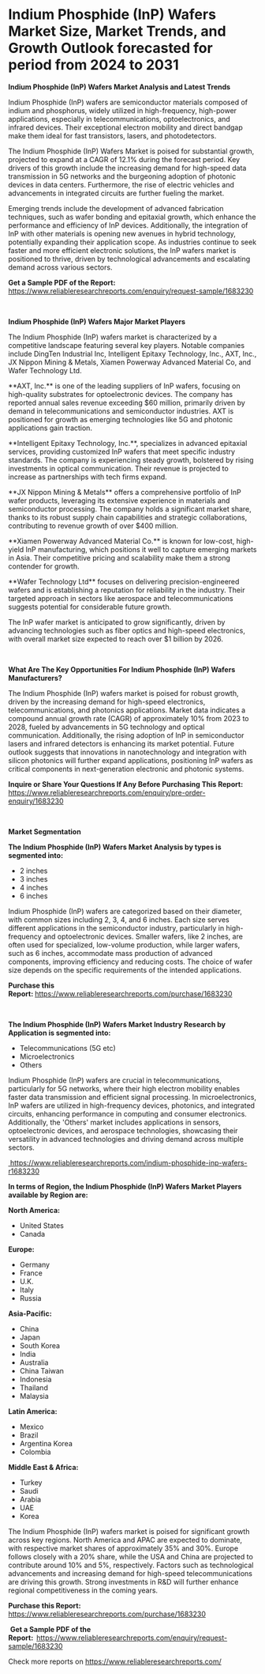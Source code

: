 <p><h1>Indium Phosphide (InP) Wafers Market Size, Market Trends, and Growth Outlook forecasted for period from 2024 to 2031</h1></p><p><strong>Indium Phosphide (InP) Wafers Market Analysis and Latest Trends</strong></p>
<p><p>Indium Phosphide (InP) wafers are semiconductor materials composed of indium and phosphorus, widely utilized in high-frequency, high-power applications, especially in telecommunications, optoelectronics, and infrared devices. Their exceptional electron mobility and direct bandgap make them ideal for fast transistors, lasers, and photodetectors.</p><p>The Indium Phosphide (InP) Wafers Market is poised for substantial growth, projected to expand at a CAGR of 12.1% during the forecast period. Key drivers of this growth include the increasing demand for high-speed data transmission in 5G networks and the burgeoning adoption of photonic devices in data centers. Furthermore, the rise of electric vehicles and advancements in integrated circuits are further fueling the market.</p><p>Emerging trends include the development of advanced fabrication techniques, such as wafer bonding and epitaxial growth, which enhance the performance and efficiency of InP devices. Additionally, the integration of InP with other materials is opening new avenues in hybrid technology, potentially expanding their application scope. As industries continue to seek faster and more efficient electronic solutions, the InP wafers market is positioned to thrive, driven by technological advancements and escalating demand across various sectors.</p></p>
<p><strong>Get a Sample PDF of the Report:&nbsp;</strong> <a href="https://www.reliableresearchreports.com/enquiry/request-sample/1683230?utm_campaign=2009&utm_medium=2&utm_source=Github&utm_content=ia&utm_term=30122024&utm_id=indium-phosphide-inp-wafers">https://www.reliableresearchreports.com/enquiry/request-sample/1683230</a></p>
<p>&nbsp;</p>
<p><strong>Indium Phosphide (InP) Wafers Major Market Players</strong></p>
<p><p>The Indium Phosphide (InP) wafers market is characterized by a competitive landscape featuring several key players. Notable companies include DingTen Industrial Inc, Intelligent Epitaxy Technology, Inc., AXT, Inc., JX Nippon Mining & Metals, Xiamen Powerway Advanced Material Co, and Wafer Technology Ltd.</p><p>**AXT, Inc.** is one of the leading suppliers of InP wafers, focusing on high-quality substrates for optoelectronic devices. The company has reported annual sales revenue exceeding $60 million, primarily driven by demand in telecommunications and semiconductor industries. AXT is positioned for growth as emerging technologies like 5G and photonic applications gain traction.</p><p>**Intelligent Epitaxy Technology, Inc.**, specializes in advanced epitaxial services, providing customized InP wafers that meet specific industry standards. The company is experiencing steady growth, bolstered by rising investments in optical communication. Their revenue is projected to increase as partnerships with tech firms expand.</p><p>**JX Nippon Mining & Metals** offers a comprehensive portfolio of InP wafer products, leveraging its extensive experience in materials and semiconductor processing. The company holds a significant market share, thanks to its robust supply chain capabilities and strategic collaborations, contributing to revenue growth of over $400 million.</p><p>**Xiamen Powerway Advanced Material Co.** is known for low-cost, high-yield InP manufacturing, which positions it well to capture emerging markets in Asia. Their competitive pricing and scalability make them a strong contender for growth.</p><p>**Wafer Technology Ltd** focuses on delivering precision-engineered wafers and is establishing a reputation for reliability in the industry. Their targeted approach in sectors like aerospace and telecommunications suggests potential for considerable future growth.</p><p>The InP wafer market is anticipated to grow significantly, driven by advancing technologies such as fiber optics and high-speed electronics, with overall market size expected to reach over $1 billion by 2026.</p></p>
<p>&nbsp;</p>
<p><strong>What Are The Key Opportunities For Indium Phosphide (InP) Wafers Manufacturers?</strong></p>
<p><p>The Indium Phosphide (InP) wafers market is poised for robust growth, driven by the increasing demand for high-speed electronics, telecommunications, and photonics applications. Market data indicates a compound annual growth rate (CAGR) of approximately 10% from 2023 to 2028, fueled by advancements in 5G technology and optical communication. Additionally, the rising adoption of InP in semiconductor lasers and infrared detectors is enhancing its market potential. Future outlook suggests that innovations in nanotechnology and integration with silicon photonics will further expand applications, positioning InP wafers as critical components in next-generation electronic and photonic systems.</p></p>
<p><strong>Inquire or Share Your Questions If Any Before Purchasing This Report:</strong> <a href="https://www.reliableresearchreports.com/enquiry/pre-order-enquiry/1683230?utm_campaign=2009&utm_medium=2&utm_source=Github&utm_content=ia&utm_term=30122024&utm_id=indium-phosphide-inp-wafers">https://www.reliableresearchreports.com/enquiry/pre-order-enquiry/1683230</a></p>
<p>&nbsp;</p>
<p><strong>Market Segmentation</strong></p>
<p><strong>The Indium Phosphide (InP) Wafers Market Analysis by types is segmented into:</strong></p>
<p><ul><li>2 inches</li><li>3 inches</li><li>4 inches</li><li>6 inches</li></ul></p>
<p><p>Indium Phosphide (InP) wafers are categorized based on their diameter, with common sizes including 2, 3, 4, and 6 inches. Each size serves different applications in the semiconductor industry, particularly in high-frequency and optoelectronic devices. Smaller wafers, like 2 inches, are often used for specialized, low-volume production, while larger wafers, such as 6 inches, accommodate mass production of advanced components, improving efficiency and reducing costs. The choice of wafer size depends on the specific requirements of the intended applications.</p></p>
<p><strong>Purchase this Report:&nbsp;</strong><a href="https://www.reliableresearchreports.com/purchase/1683230?utm_campaign=2009&utm_medium=2&utm_source=Github&utm_content=ia&utm_term=30122024&utm_id=indium-phosphide-inp-wafers">https://www.reliableresearchreports.com/purchase/1683230</a></p>
<p>&nbsp;</p>
<p><strong>The Indium Phosphide (InP) Wafers Market Industry Research by Application is segmented into:</strong></p>
<p><ul><li>Telecommunications (5G etc)</li><li>Microelectronics</li><li>Others</li></ul></p>
<p><p>Indium Phosphide (InP) wafers are crucial in telecommunications, particularly for 5G networks, where their high electron mobility enables faster data transmission and efficient signal processing. In microelectronics, InP wafers are utilized in high-frequency devices, photonics, and integrated circuits, enhancing performance in computing and consumer electronics. Additionally, the 'Others' market includes applications in sensors, optoelectronic devices, and aerospace technologies, showcasing their versatility in advanced technologies and driving demand across multiple sectors.</p></p>
<p><a href="https://www.reliableresearchreports.com/indium-phosphide-inp-wafers-r1683230?utm_campaign=2009&utm_medium=2&utm_source=Github&utm_content=ia&utm_term=30122024&utm_id=indium-phosphide-inp-wafers">&nbsp;https://www.reliableresearchreports.com/indium-phosphide-inp-wafers-r1683230</a></p>
<p><strong>In terms of Region, the Indium Phosphide (InP) Wafers Market Players available by Region are:</strong></p>
<p>
    <p> <strong> North America: </strong>
        <ul>
            <li>United States</li>
            <li>Canada</li>
        </ul>
        </p> 
    <p> <strong> Europe: </strong>
        <ul>
            <li>Germany</li>
            <li>France</li>
            <li>U.K.</li>
            <li>Italy</li>
            <li>Russia</li>
        </ul>
        </p> 
    <p> <strong> Asia-Pacific: </strong>
        <ul>
            <li>China</li>
            <li>Japan</li>
            <li>South Korea</li>
            <li>India</li>
            <li>Australia</li>
            <li>China Taiwan</li>
            <li>Indonesia</li>
            <li>Thailand</li>
            <li>Malaysia</li>
        </ul>
        </p> 
    <p> <strong> Latin America: </strong>
        <ul>
            <li>Mexico</li>
            <li>Brazil</li>
            <li>Argentina Korea</li>
            <li>Colombia</li>
        </ul>
        </p> 
    <p> <strong> Middle East & Africa: </strong>
        <ul>
            <li>Turkey</li>
            <li>Saudi</li>
            <li>Arabia</li>
            <li>UAE</li>
            <li>Korea</li>
        </ul>
    </p>
    </p>
<p><p>The Indium Phosphide (InP) wafers market is poised for significant growth across key regions. North America and APAC are expected to dominate, with respective market shares of approximately 35% and 30%. Europe follows closely with a 20% share, while the USA and China are projected to contribute around 10% and 5%, respectively. Factors such as technological advancements and increasing demand for high-speed telecommunications are driving this growth. Strong investments in R&D will further enhance regional competitiveness in the coming years.</p></p>
<p><strong>Purchase this Report: </strong><a href="https://www.reliableresearchreports.com/purchase/1683230?utm_campaign=2009&utm_medium=2&utm_source=Github&utm_content=ia&utm_term=30122024&utm_id=indium-phosphide-inp-wafers">https://www.reliableresearchreports.com/purchase/1683230</a></p>
<p>&nbsp;<strong>Get a Sample PDF of the Report:&nbsp;&nbsp;</strong><a href="https://www.reliableresearchreports.com/enquiry/request-sample/1683230?utm_campaign=2009&utm_medium=2&utm_source=Github&utm_content=ia&utm_term=30122024&utm_id=indium-phosphide-inp-wafers">https://www.reliableresearchreports.com/enquiry/request-sample/1683230</a></p>
<p><strong></strong></p>
<p>Check more reports on <a href="https://www.reliableresearchreports.com/?utm_campaign=2009&utm_medium=2&utm_source=Github&utm_content=ia&utm_term=30122024&utm_id=indium-phosphide-inp-wafers">https://www.reliableresearchreports.com/</a></p>